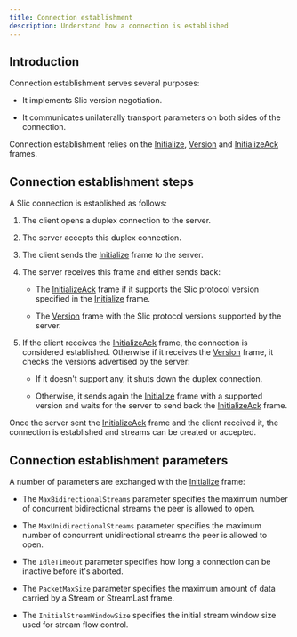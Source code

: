 ```yaml
---
title: Connection establishment
description: Understand how a connection is established
---
```


## Introduction

Connection establishment serves several purposes:

- It implements Slic version negotiation.

- It communicates unilaterally transport parameters on both sides of the connection.

Connection establishment relies on the [Initialize][initialize-frame], [Version][version-frame] and [InitializeAck][initialize-ack-frame] frames.

## Connection establishment steps

A Slic connection is established as follows:

1. The client opens a duplex connection to the server.

2. The server accepts this duplex connection.

3. The client sends the [Initialize][initialize-frame] frame to the server.

4. The server receives this frame and either sends back:

    - The [InitializeAck][initialize-ack-frame] frame if it supports the Slic protocol version specified in the
      [Initialize][initialize-frame] frame.

    - The [Version][version-frame] frame with the Slic protocol versions supported by the server.

5. If the client receives the [InitializeAck][initialize-ack-frame] frame, the connection is considered established.
   Otherwise if it receives the [Version][version-frame] frame, it checks the versions advertised by the server:

    - If it doesn't support any, it shuts down the duplex connection.

    - Otherwise, it sends again the [Initialize][initialize-frame] frame with a supported version and waits for the
      server to send back the [InitializeAck][initialize-ack-frame] frame.

Once the server sent the [InitializeAck][initialize-ack-frame] frame and the client received it, the connection is
established and streams can be created or accepted.

## Connection establishment parameters

A number of parameters are exchanged with the [Initialize][initialize-frame] frame:

- The `MaxBidirectionalStreams` parameter specifies the maximum number of concurrent bidirectional streams the peer is
  allowed to open.

- The `MaxUnidirectionalStreams` parameter specifies the maximum number of concurrent unidirectional streams the peer is
  allowed to open.

- The `IdleTimeout` parameter specifies how long a connection can be inactive before it's aborted.

- The `PacketMaxSize` parameter specifies the maximum amount of data carried by a Stream or StreamLast frame.

- The `InitialStreamWindowSize` specifies the initial stream window size used for stream flow control.

[initialize-frame]: protocol-frames#initialize-frame
[initialize-ack-frame]: protocol-frames#initializeack-frame
[version-frame]: protocol-frames#version-frame
